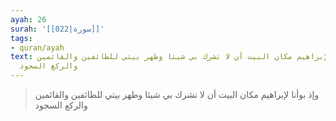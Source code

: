 ```yaml
---
ayah: 26
surah: '[[022|سورة]]'
tags:
- quran/ayah
text: وإذ بوأنا لإبراهيم مكان البيت أن لا تشرك بي شيئا وطهر بيتي للطائفين والقائمين
  والركع السجود
---
```

> وإذ بوأنا لإبراهيم مكان البيت أن لا تشرك بي شيئا وطهر بيتي للطائفين والقائمين والركع السجود

